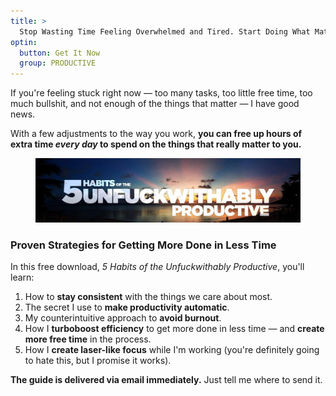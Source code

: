 ```yaml
---
title: >
  Stop Wasting Time Feeling Overwhelmed and Tired. Start Doing What Matters.
optin:
  button: Get It Now
  group: PRODUCTIVE
---
```


If you're feeling stuck right now — too many tasks, too little free time, too much bullshit, and not enough of the things that matter — I have good news.

With a few adjustments to the way you work, **you can free up hours of extra time _every day_ to spend on the things that really matter to you.**

<figure class="figure figure--center">
  <img src="./images/productivity-strategy.jpg" alt="Proven strategies to increase productivity." />
</figure>

### Proven Strategies for Getting More Done in Less Time

In this free download, <em>5 Habits of the Unfuckwithably Productive</em>, you'll learn:

1. How to **stay consistent** with the things we care about most.
2. The secret I use to **make productivity automatic**.
3. My counterintuitive approach to **avoid burnout**.
4. How I **turboboost efficiency** to get more done in less time — and **create more free time** in the process.
5. How I **create laser-like focus** while I'm working (you're definitely going to hate this, but I promise it works).

**The guide is delivered via email immediately.** Just tell me where to send it.
